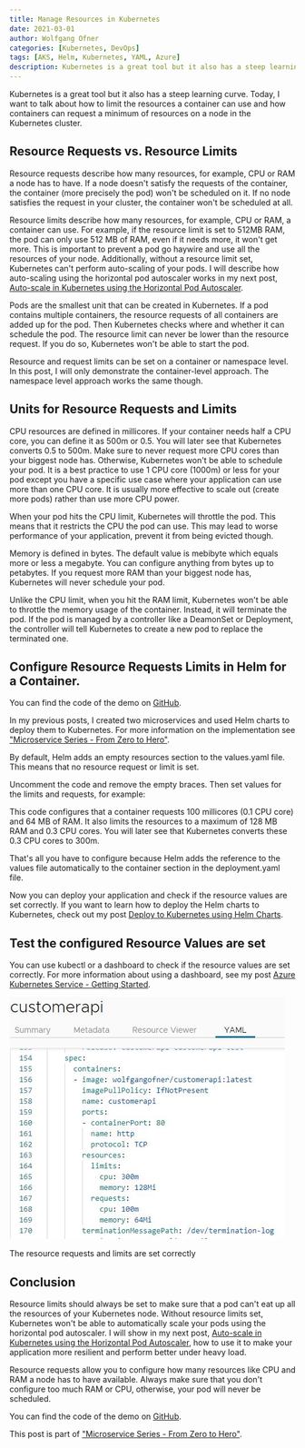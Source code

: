 ```yaml
---
title: Manage Resources in Kubernetes
date: 2021-03-01
author: Wolfgang Ofner
categories: [Kubernetes, DevOps]
tags: [AKS, Helm, Kubernetes, YAML, Azure]
description: Kubernetes is a great tool but it also has a steep learning curve. You should manage the cluster resources with request and resource limits in your pods.
---
```


Kubernetes is a great tool but it also has a steep learning curve. Today, I want to talk about how to limit the resources a container can use and how containers can request a minimum of resources on a node in the Kubernetes cluster.

## Resource Requests vs. Resource Limits

Resource requests describe how many resources, for example, CPU or RAM a node has to have. If a node doesn't satisfy the requests of the container, the container (more precisely the pod) won't be scheduled on it. If no node satisfies the request in your cluster, the container won't be scheduled at all.

Resource limits describe how many resources, for example, CPU or RAM, a container can use. For example, if the resource limit is set to 512MB RAM, the pod can only use 512 MB of RAM, even if it needs more, it won't get more. This is important to prevent a pod go haywire and use all the resources of your node. Additionally, without a resource limit set, Kubernetes can't perform auto-scaling of your pods. I will describe how auto-scaling using the horizontal pod autoscaler works in my next post, [Auto-scale in Kubernetes using the Horizontal Pod Autoscaler](/auto-scale-kubernetes-hpa).

Pods are the smallest unit that can be created in Kubernetes. If a pod contains multiple containers, the resource requests of all containers are added up for the pod. Then Kubernetes checks where and whether it can schedule the pod. The resource limit can never be lower than the resource request. If you do so, Kubernetes won't be able to start the pod.

Resource and request limits can be set on a container or namespace level. In this post, I will only demonstrate the container-level approach. The namespace level approach works the same though.

## Units for Resource Requests and Limits

CPU resources are defined in millicores. If your container needs half a CPU core, you can define it as 500m or 0.5. You will later see that Kubernetes converts 0.5 to 500m. Make sure to never request more CPU cores than your biggest node has. Otherwise, Kubernetes won't be able to schedule your pod. It is a best practice to use 1 CPU core (1000m) or less for your pod except you have a specific use case where your application can use more than one CPU core. It is usually more effective to scale out (create more pods) rather than use more CPU power.

When your pod hits the CPU limit, Kubernetes will throttle the pod. This means that it restricts the CPU the pod can use. This may lead to worse performance of your application, prevent it from being evicted though.

Memory is defined in bytes. The default value is mebibyte which equals more or less a megabyte. You can configure anything from bytes up to petabytes. If you request more RAM than your biggest node has, Kubernetes will never schedule your pod.

Unlike the CPU limit, when you hit the RAM limit, Kubernetes won't be able to throttle the memory usage of the container. Instead, it will terminate the pod. If the pod is managed by a controller like a DeamonSet or Deployment, the controller will tell Kubernetes to create a new pod to replace the terminated one.

## Configure Resource Requests Limits in Helm for a Container.

You can find the code of the demo on <a href="https://github.com/WolfgangOfner/MicroserviceDemo" target="_blank" rel="noopener noreferrer">GitHub</a>.

In my previous posts, I created two microservices and used Helm charts to deploy them to Kubernetes. For more information on the implementation see ["Microservice Series - From Zero to Hero"](/microservice-series-from-zero-to-hero).

By default, Helm adds an empty resources section to the values.yaml file. This means that no resource request or limit is set.

<script src="https://gist.github.com/WolfgangOfner/0c4f513bacb506626a7710555e17aa2c.js"></script>

Uncomment the code and remove the empty braces. Then set values for the limits and requests, for example:

<script src="https://gist.github.com/WolfgangOfner/25cad22c6462cf397edf3d43cf3d3f0f.js"></script>

This code configures that a container requests 100 millicores (0.1 CPU core) and 64 MB of RAM. It also limits the resources to a maximum of 128 MB RAM and 0.3 CPU cores. You will later see that Kubernetes converts these 0.3 CPU cores to 300m.

That's all you have to configure because Helm adds the reference to the values file automatically to the container section in the deployment.yaml file.

<script src="https://gist.github.com/WolfgangOfner/bf51b166485efb483c11c393349f6939.js"></script>

Now you can deploy your application and check if the resource values are set correctly. If you want to learn how to deploy the Helm charts to Kubernetes, check out my post [Deploy to Kubernetes using Helm Charts](/deploy-kubernetes-using-helm). 

## Test the configured Resource Values are set

You can use kubectl or a dashboard to check if the resource values are set correctly. For more information about using a dashboard, see my post [Azure Kubernetes Service - Getting Started](/azure-kubernetes-service-getting-started). 

<div class="col-12 col-sm-10 aligncenter">
  <a href="/assets/img/posts/2021/02/The-resource-requests-and-limits-are-set-correctly.jpg"><img loading="lazy" src="/assets/img/posts/2021/02/The-resource-requests-and-limits-are-set-correctly.jpg" alt="The resource requests and limits are set correctly" /></a>
  
  <p>
   The resource requests and limits are set correctly
  </p>
</div>

## Conclusion

Resource limits should always be set to make sure that a pod can't eat up all the resources of your Kubernetes node. Without resource limits set, Kubernetes won't be able to automatically scale your pods using the horizontal pod autoscaler. I will show in my next post, [Auto-scale in Kubernetes using the Horizontal Pod Autoscaler](/auto-scale-kubernetes-hpa), how to use it to make your application more resilient and perform better under heavy load.

Resource requests allow you to configure how many resources like CPU and RAM a node has to have available. Always make sure that you don't configure too much RAM or CPU, otherwise, your pod will never be scheduled.

You can find the code of the demo on <a href="https://github.com/WolfgangOfner/MicroserviceDemo" target="_blank" rel="noopener noreferrer">GitHub</a>.

This post is part of ["Microservice Series - From Zero to Hero"](/microservice-series-from-zero-to-hero).